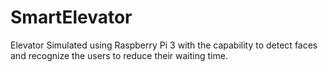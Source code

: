 # SmartElevator
Elevator Simulated using Raspberry Pi 3 with the capability to detect faces and recognize the users to reduce their waiting time.
